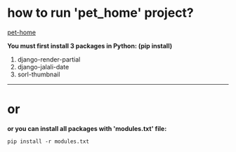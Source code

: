 # how to run 'pet_home' project?

[pet-home](https://www.shahab-ganjapour.ir 'pet home website')

**You must first install 3 packages in Python: (pip install)**


1. django-render-partial
2. django-jalali-date
3. sorl-thumbnail


----

# or

**or you can install all packages with 'modules.txt' file:**

```
pip install -r modules.txt
```